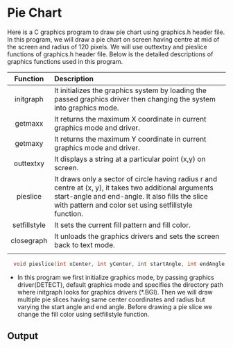 # Pie Chart 

Here is a C graphics program to draw pie chart using graphics.h header file. In this program, we will draw a pie chart on screen having centre at mid of the screen and radius of 120 pixels. We will use outtextxy and pieslice functions of graphics.h header file. Below is the detailed descriptions of graphics functions used in this program.

| **Function** | **Description**                                                                                                                                                                                                     |
|:------------:|:--------------------------------------------------------------------------------------------------------------------------------------------------------------------------------------------------------------------|
| initgraph    | It initializes the graphics system by loading the passed graphics driver then changing the system into graphics mode.                                                                                                |
| getmaxx      | It returns the maximum X coordinate in current graphics mode and driver.                                                                                                                                             |
| getmaxy      | It returns the maximum Y coordinate in current graphics mode and driver.                                                                                                                                             |
| outtextxy    | It displays a string at a particular point (x,y) on screen.                                                                                                                                                          |
| pieslice     | It draws only a sector of circle having radius r and centre at (x, y), it takes two additional arguments start-angle and end-angle. It also fills the slice with pattern and color set using setfillstyle function.  |
| setfillstyle | It sets the current fill pattern and fill color.                                                                                                                                                                     |
| closegraph   | It unloads the graphics drivers and sets the screen back to text mode.                                                                                                                                               |
|              |                                                                                                                                                                                                                      |

```cpp
  void pieslice(int xCenter, int yCenter, int startAngle, int endAngle, int radius);
```

- In this program we first initialize graphics mode, by passing graphics driver(DETECT), default graphics mode and specifies the directory path where initgraph looks for graphics drivers (*.BGI). Then we will draw multiple pie slices having same center coordinates and radius but varying the start angle and end angle. Before drawing a pie slice we change the fill color using setfillstyle function.

## Output



